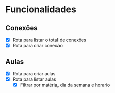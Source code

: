 # Funcionalidades

## Conexões

- [X] Rota para listar o total de conexões
- [X] Rota para criar conexão

## Aulas

- [X] Rota para criar aulas
- [X] Rota para listar aulas
    - [X] Filtrar por matéria, dia da semana e horario